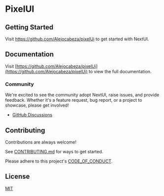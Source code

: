 # PixelUI
<!-- <p align="center">
  <a href="https://nextui.org">
      <img width="20%" src="https://raw.githubusercontent.com/nextui-org/nextui/main/apps/docs/public/isotipo.png" alt="nextui" />
      <h1 align="center">NextUI</h1>
  </a>
</p> -->
<!-- </br> -->
<!-- <p align="center">
  <a href="https://github.com/jrgarciadev/nextui/blob/main/LICENSE">
    <img src="https://img.shields.io/npm/l/@nextui-org/react?style=flat" alt="License">
  </a>
  <a href="https://codecov.io/gh/jrgarciadev/nextui">
    <img src="https://codecov.io/gh/jrgarciadev/nextui/branch/main/graph/badge.svg?token=QJF2QKR5N4" alt="codecov badge">
  </a> -->
  <!-- <a href="https://github.com/nextui-org/nextui/actions/workflows/main.yaml">
    <img src="https://github.com/nextui-org/nextui/actions/workflows/main.yaml/badge.svg" alt="CI/CD nextui">
  </a> -->
  <!-- <a href="https://www.npmjs.com/package/@nextui-org/react">
    <img src="https://img.shields.io/npm/dm/@nextui-org/react.svg?style=flat-round" alt="npm downloads">
  </a>
</p> -->

<!-- <p align="center">
  <a rel="noopener noreferrer" target="_blank" href="https://www.vercel.com?utm_source=nextui&utm_marketing=oss">
    <img height="34px" src="https://raw.githubusercontent.com/nextui-org/nextui/main/apps/docs/public/deployed-on-vercel.svg" alt="Deployed on vercel">
  </a>
</p> -->

<!-- > **NOTE:** This is a community project, not associated with [Vercel](https://vercel.com), but does get some inspiration from there. -->

## Getting Started

Visit <a aria-label="pixelui learn" href="https://github.com/Alejocabeza/pixelUi">https://github.com/Alejocabeza/pixelUi</a> to get started with NextUI.

## Documentation

Visit [https://github.com/Alejocabeza/pixelUi](https://github.com/Alejocabeza/pixelUi) to view the full documentation.

### Community

We're excited to see the community adopt NextUI, raise issues, and provide feedback.
Whether it's a feature request, bug report, or a project to showcase, please get involved!

<!-- - [Discord](https://discord.gg/9b6yyZKmH4) -->
<!-- - [Twitter](https://twitter.com/getnextui) -->
- [GitHub Discussions](https://github.com/Alejocabeza/pixelUi)

## Contributing

Contributions are always welcome!

See [CONTRIBUTING.md](https://github.com/Alejocabeza/pixelUi) for ways to get started.

Please adhere to this project's [CODE_OF_CONDUCT](https://github.com/Alejocabeza/pixelUi).

## License

[MIT](https://choosealicense.com/licenses/mit/)
